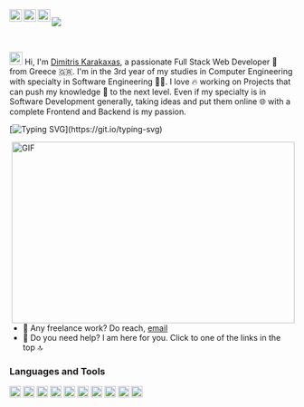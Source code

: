 <a href="https://www.linkedin.com/in/dimitris-karakaxas-7abbba211/">
  <img align="left" alt="Dimitri's LinkedIn" width="22px" src="https://raw.githubusercontent.com/peterthehan/peterthehan/master/assets/linkedin.svg" />
</a>
<a href="https://www.facebook.com/profile.php?id=100013380916365">
  <img align="left" alt="Dimitri's Facebook" width="22px" src="https://raw.githubusercontent.com/peterthehan/peterthehan/master/assets/facebook.svg" />
</a>
<a href="https://www.instagram.com/dimitris_krkxs/">
  <img align="left" alt="Dimitri's Instagram" width="22px" src="https://upload.wikimedia.org/wikipedia/commons/thumb/9/96/Instagram.svg/1200px-Instagram.svg.png" />
</a>

![](https://visitor-badge.glitch.me/badge?page_id=dimitriskarakaxas.dimitriskarakaxas)

<br>

<img src="https://media.giphy.com/media/hvRJCLFzcasrR4ia7z/giphy.gif" width="23px"/> Hi, I'm [Dimitris Karakaxas](https://github.com/dimitriskarakaxas), a passionate Full Stack Web Developer 🤩 from Greece 🇬🇷. I'm in the 3rd year of my studies in Computer Engineering with specialty in Software Engineering 👨‍💻.
I love 🔥 working on Projects that can push my knowledge 🤯 to the next level. Even if my specialty is in Software Development generally, taking ideas and put them online 🌐 with a complete Frontend and Backend is my passion.

[![Typing SVG](https://readme-typing-svg.herokuapp.com?size=15&width=575&lines=Reach+me+out+for+any+question+and+for+any+help+you+might+need!)](https://git.io/typing-svg)

<img align="right" alt="GIF" src="https://github.com/abhisheknaiidu/abhisheknaiidu/blob/master/code.gif?raw=true" width="500" height="320" />

- 📧 Any freelance work? Do reach, [email](mailto:karakaxasdimitrios@yahoo.com)
- 💬 Do you need help? I am here for you. Click to one of the links in the top 🔝

### Languages and Tools

<code><img height="20px" src="https://github.com/tomchen/stack-icons/blob/master/logos/html-5.svg" /></code>
<code><img height="20px" src="https://image.flaticon.com/icons/png/512/1216/1216733.png" /></code>
<code><img height="20px" src="https://image.flaticon.com/icons/png/512/1216/1216733.png" /></code>
<code><img height="20px" src="https://image.flaticon.com/icons/png/512/1216/1216733.png" /></code>
<code><img height="20px" src="https://image.flaticon.com/icons/png/512/1216/1216733.png" /></code>
<code><img height="20px" src="https://image.flaticon.com/icons/png/512/1216/1216733.png" /></code>
<code><img height="20px" src="https://image.flaticon.com/icons/png/512/1216/1216733.png" /></code>
<code><img height="20px" src="https://image.flaticon.com/icons/png/512/1216/1216733.png" /></code>
<code><img height="20px" src="https://image.flaticon.com/icons/png/512/1216/1216733.png" /></code>
<code><img height="20px" src="https://image.flaticon.com/icons/png/512/1216/1216733.png" /></code>

<!-- - 🔭 I’m currently working on ...
- 🌱 I’m currently learning ...
- 👯 I’m looking to collaborate on ...
- 🤔 I’m looking for help with ...
- 💬 Ask me about ...
- 📫 How to reach me: ...
- 😄 Pronouns: ...
- ⚡ Fun fact: ... -->
